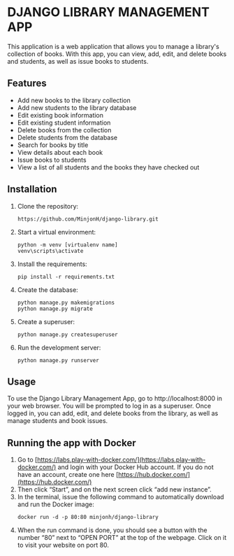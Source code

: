 # DJANGO LIBRARY MANAGEMENT APP
This application is a web application that allows you to manage a library's collection of books. With this app, you can view, add, edit, and delete books and students, as well as issue books to students.

## Features
- Add new books to the library collection
- Add new students to the library database
- Edit existing book information
- Edit existing student information
- Delete books from the collection
- Delete students from the database
- Search for books by title
- View details about each book
- Issue books to students
- View a list of all students and the books they have checked out

## Installation

1. Clone the repository:
    ```
    https://github.com/MinjonH/django-library.git
    ```

2. Start a virtual environment:
    ```
    python -m venv [virtualenv name]
    venv\scripts\activate
    ```

3. Install the requirements:
    ```
    pip install -r requirements.txt
    ```

4. Create the database:
    ```
    python manage.py makemigrations
    python manage.py migrate
    ```

5. Create a superuser:
    ```
    python manage.py createsuperuser
    ```
6. Run the development server:
    ```
    python manage.py runserver
    ```

## Usage
To use the Django Library Management App, go to http://localhost:8000 in your web browser. You will be prompted to log in as a superuser.
Once logged in, you can add, edit, and delete books from the library, as well as manage students and book issues.

## Running the app with Docker

1. Go to [https://labs.play-with-docker.com/](https://labs.play-with-docker.com/) and login with your Docker Hub account. If you do not have an account, create one here [https://hub.docker.com/](https://hub.docker.com/)
2. Then click “Start”, and on the next screen click “add new instance”.
3. In the terminal, issue the following command to automatically download and run the Docker image:
    ```
    docker run -d -p 80:80 minjonh/django-library
    ```
4. When the run command is done, you should see a button with the number “80” next to “OPEN PORT” at the top of the webpage. Click on it to visit your website on port 80.
